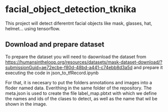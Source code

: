# facial_object_detection_tknika
This project will detect diferentnt facial objects like mask, glasses, hat, helmet... using tensorflow. 

## Download and prepare dataset
To prepare the dataset you will need to daownload the dataset from https://humansintheloop.org/resources/datasets/mask-dataset-download/?submissionGuid=ae72ecbe-f80d-48bd-a441-c74ebb8d3a5d and prepare it executing the code in json_to_tfRecord.ipynb 


For that, it is necesary to put the folders annotations and images into a floder named data. Everithing in the same folder of the repository. The meta.json is used to create the file label_map.pbtxt with which we define the names and ids of the clases to detect, as well as the name that wil be shown in the image.